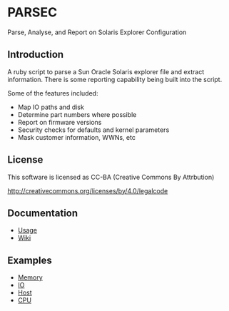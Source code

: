 PARSEC
======

Parse, Analyse, and Report on Solaris Explorer Configuration

Introduction
------------

A ruby script to parse a Sun Oracle Solaris explorer file and extract information.
There is some reporting capability being built into the script.

Some of the features included:

- Map IO paths and disk
- Determine part numbers where possible
- Report on firmware versions
- Security checks for defaults and kernel parameters
- Mask customer information, WWNs, etc

License
-------

This software is licensed as CC-BA (Creative Commons By Attrbution)

http://creativecommons.org/licenses/by/4.0/legalcode


Documentation
-------------

- [Usage](https://github.com/richardatlateralblast/parsec/wiki/2.-Usage.md)
- [Wiki](https://github.com/richardatlateralblast/parsec/wiki)

Examples
--------

- [Memory](https://github.com/richardatlateralblast/parsec/wiki/3.1-Memory)
- [IO](https://github.com/richardatlateralblast/parsec/wiki/3.2-IO)
- [Host](https://github.com/richardatlateralblast/parsec/wiki/3.3-Host)
- [CPU](https://github.com/richardatlateralblast/parsec/wiki/3.4-CPU)







